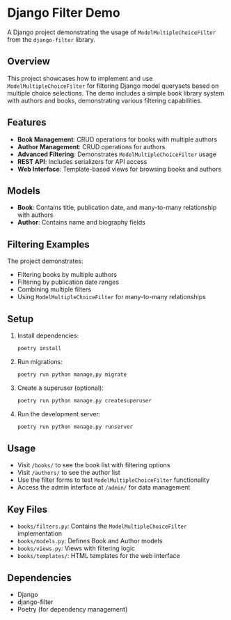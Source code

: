 # Django Filter Demo

A Django project demonstrating the usage of `ModelMultipleChoiceFilter` from the `django-filter` library.

## Overview

This project showcases how to implement and use `ModelMultipleChoiceFilter` for filtering Django model querysets based on multiple choice selections. The demo includes a simple book library system with authors and books, demonstrating various filtering capabilities.

## Features

- **Book Management**: CRUD operations for books with multiple authors
- **Author Management**: CRUD operations for authors
- **Advanced Filtering**: Demonstrates `ModelMultipleChoiceFilter` usage
- **REST API**: Includes serializers for API access
- **Web Interface**: Template-based views for browsing books and authors

## Models

- **Book**: Contains title, publication date, and many-to-many relationship with authors
- **Author**: Contains name and biography fields

## Filtering Examples

The project demonstrates:
- Filtering books by multiple authors
- Filtering by publication date ranges
- Combining multiple filters
- Using `ModelMultipleChoiceFilter` for many-to-many relationships

## Setup

1. Install dependencies:
   ```bash
   poetry install
   ```

2. Run migrations:
   ```bash
   poetry run python manage.py migrate
   ```

3. Create a superuser (optional):
   ```bash
   poetry run python manage.py createsuperuser
   ```

4. Run the development server:
   ```bash
   poetry run python manage.py runserver
   ```

## Usage

- Visit `/books/` to see the book list with filtering options
- Visit `/authors/` to see the author list
- Use the filter forms to test `ModelMultipleChoiceFilter` functionality
- Access the admin interface at `/admin/` for data management

## Key Files

- `books/filters.py`: Contains the `ModelMultipleChoiceFilter` implementation
- `books/models.py`: Defines Book and Author models
- `books/views.py`: Views with filtering logic
- `books/templates/`: HTML templates for the web interface

## Dependencies

- Django
- django-filter
- Poetry (for dependency management) 